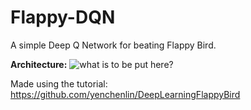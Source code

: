 # Flappy-DQN

A simple Deep Q Network for beating Flappy Bird.

**Architecture:**
![what is to be put here?](https://zmatsh.b0.upaiyun.com/tensorflow/network.png)

Made using the tutorial: https://github.com/yenchenlin/DeepLearningFlappyBird
